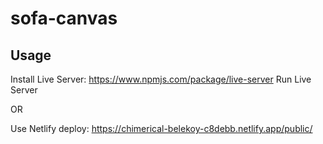 # sofa-canvas

## Usage
Install Live Server: https://www.npmjs.com/package/live-server
Run Live Server

OR

Use Netlify deploy: https://chimerical-belekoy-c8debb.netlify.app/public/